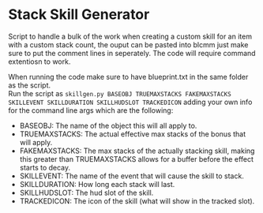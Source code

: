 # Stack Skill Generator
Script to handle a bulk of the work when creating a custom skill for an item with a custom stack count, the ouput can be pasted into blcmm just make sure to put the comment lines in seperately.
The code will require command extentiosn to work.

When running the code make sure to have blueprint.txt in the same folder as the script.<br/>
Run the script as `skillgen.py BASEOBJ TRUEMAXSTACKS FAKEMAXSTACKS SKILLEVENT SKILLDURATION SKILLHUDSLOT TRACKEDICON` adding your own info for the command line args which are the following:
 - BASEOBJ: The name of the object this will all apply to.
 - TRUEMAXSTACKS: The actual effective max stacks of the bonus that will apply.
 - FAKEMAXSTACKS: The max stacks of the actually stacking skill, making this greater than TRUEMAXSTACKS allows for a buffer before the effect starts to decay.
 - SKILLEVENT: The name of the event that will cause the skill to stack.
 - SKILLDURATION: How long each stack will last.
 - SKILLHUDSLOT: The hud slot of the skill.
 - TRACKEDICON: The icon of the skill (what will show in the tracked slot).
